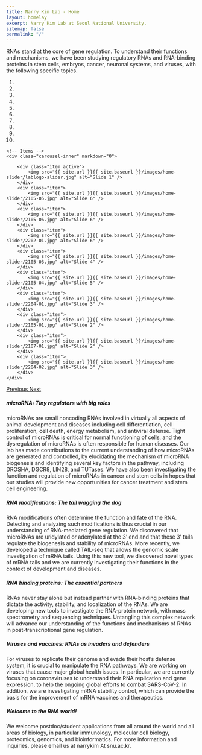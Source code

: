 ```yaml
---
title: Narry Kim Lab - Home
layout: homelay
excerpt: Narry Kim Lab at Seoul National University.
sitemap: false
permalink: "/"
---
```


RNAs stand at the core of gene regulation. To understand their functions and mechanisms, we have been studying regulatory RNAs and RNA-binding proteins in stem cells, embryos, cancer, neuronal systems, and viruses, with the following specific topics.

<div markdown="0" id="carousel" class="carousel slide" data-ride="carousel" data-interval="3000" data-pause="hover" >
    <!-- Menu -->
    <ol class="carousel-indicators">
        <li data-target="#carousel" data-slide-to="0" class="active"></li>
        <li data-target="#carousel" data-slide-to="1"></li>
        <li data-target="#carousel" data-slide-to="2"></li>
        <li data-target="#carousel" data-slide-to="3"></li>
        <li data-target="#carousel" data-slide-to="4"></li>
        <li data-target="#carousel" data-slide-to="5"></li>
        <li data-target="#carousel" data-slide-to="6"></li>
        <li data-target="#carousel" data-slide-to="7"></li>
        <li data-target="#carousel" data-slide-to="8"></li>
        <li data-target="#carousel" data-slide-to="9"></li>
    </ol>

    <!-- Items -->
    <div class="carousel-inner" markdown="0">

        <div class="item active">
            <img src="{{ site.url }}{{ site.baseurl }}/images/home-slider/lablogo-slider.jpg" alt="Slide 1" />
        </div>
        <div class="item">
            <img src="{{ site.url }}{{ site.baseurl }}/images/home-slider/2105-05.jpg" alt="Slide 6" />
        </div>
        <div class="item">
            <img src="{{ site.url }}{{ site.baseurl }}/images/home-slider/2105-06.jpg" alt="Slide 6" />
        </div>
        <div class="item">
            <img src="{{ site.url }}{{ site.baseurl }}/images/home-slider/2202-01.jpg" alt="Slide 6" />
        </div>
        <div class="item">
            <img src="{{ site.url }}{{ site.baseurl }}/images/home-slider/2105-03.jpg" alt="Slide 4" />
        </div>
        <div class="item">
            <img src="{{ site.url }}{{ site.baseurl }}/images/home-slider/2105-04.jpg" alt="Slide 5" />
        </div>
        <div class="item">
            <img src="{{ site.url }}{{ site.baseurl }}/images/home-slider/2204-01.jpg" alt="Slide 3" />
        </div>
        <div class="item">
            <img src="{{ site.url }}{{ site.baseurl }}/images/home-slider/2105-01.jpg" alt="Slide 2" />
        </div>
        <div class="item">
            <img src="{{ site.url }}{{ site.baseurl }}/images/home-slider/2107-01.jpg" alt="Slide 2" />
        </div>
        <div class="item">
            <img src="{{ site.url }}{{ site.baseurl }}/images/home-slider/2204-02.jpg" alt="Slide 3" />
        </div>
    </div>
  <a class="left carousel-control" href="#carousel" role="button" data-slide="prev">
    <span class="glyphicon glyphicon-chevron-left" aria-hidden="true"></span>
    <span class="sr-only">Previous</span>
  </a>
  <a class="right carousel-control" href="#carousel" role="button" data-slide="next">
    <span class="glyphicon glyphicon-chevron-right" aria-hidden="true"></span>
    <span class="sr-only">Next</span>
  </a>
</div>

##### microRNA: Tiny regulators with big roles   
microRNAs are small noncoding RNAs involved in virtually all aspects of animal development and diseases including cell differentiation, cell proliferation, cell death, energy metabolism, and antiviral defense. Tight control of microRNAs is critical for normal functioning of cells, and the dysregulation of microRNAs is often responsible for human diseases. Our lab has made contributions to the current understanding of how microRNAs are generated and controlled, by elucidating the mechanism of microRNA biogenesis and identifying several key factors in the pathway, including DROSHA, DGCR8, LIN28, and TUTases. We have also been investigating the function and regulation of microRNAs in cancer and stem cells in hopes that our studies will provide new opportunities for cancer treatment and stem cell engineering.

##### RNA modifications: The tail wagging the dog   
RNA modifications often determine the function and fate of the RNA. Detecting and analyzing such modifications is thus crucial in our understanding of RNA-mediated gene regulation. We discovered that microRNAs are uridylated or adenylated at the 3’ end and that these 3’ tails regulate the biogenesis and stability of microRNAs. More recently, we developed a technique called TAIL-seq that allows the genomic scale investigation of mRNA tails. Using this new tool, we discovered novel types of mRNA tails and we are currently investigating their functions in the context of development and diseases.

##### RNA binding proteins: The essential partners   
RNAs never stay alone but instead partner with RNA-binding proteins that dictate the activity, stability, and localization of the RNAs. We are developing new tools to investigate the RNA-protein network, with mass spectrometry and sequencing techniques. Untangling this complex network will advance our understanding of the functions and mechanisms of RNAs in post-transcriptional gene regulation.

##### Viruses and vaccines: RNAs as invaders and defenders   
For viruses to replicate their genome and evade their host’s defense system, it is crucial to manipulate the RNA pathways. We are working on viruses that cause major global health issues. In particular, we are currently focusing on coronaviruses to understand their RNA replication and gene expression, to help the ongoing global efforts to combat SARS-CoV-2. In addition, we are investigating mRNA stability control, which can provide the basis for the improvement of mRNA vaccines and therapeutics.

##### Welcome to the RNA world!   
We welcome postdoc/student applications from all around the world and all areas of biology, in particular immunology, molecular cell biology, proteomics, genomics, and bioinformatics. For more information and inquiries, please email us at narrykim At snu.ac.kr.
